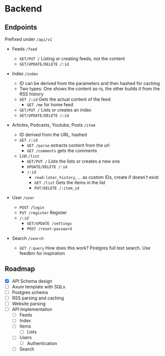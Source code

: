 # Backend

## Endpoints

Prefixed under `/api/v1`

- Feeds `/feed`
  - `GET/PUT /` Listing or creating feeds, not the content
  - `GET/UPDATE/DELETE /:id`

- Index `/index`
  - ID can be derived from the parameters and then hashed for caching
  - Two types: One shows the content as-is, the other builds it from the RSS history
  - `GET /:id` Gets the actual content of the feed
    - `GET /me` for home feed
  - `GET/PUT /` Lists or creates an index
  - `GET/UPDATE/DELETE /:id`

- Articles, Podcasts, Youtube, Posts `/item`
  - ID derived from the URL, hashed
  - `GET /:id`
    - `GET /parse` extracts content from the url
    - `GET /comments` gets the comments
  - List `/list`
    - `GET/PUT /` Lists the lists or creates a new one
    - `UPDATE/DELETE /:id`
    - `/:id`
      - `read-later`, `history`, ... as custom IDs, create if doesn't exist
      - `GET /list` Gets the items in the list
      - `PUT/DELETE /:item_id`

- User `/user`
  - `POST /login`
  - `PUT /register` Register
  - `/:id`
    - `GET/UPDATE /settings`
    - `POST /reset-password`

- Search `/search`
  - `GET /:query` How does this work? Postgres full text search. Use feedbin for inspiration

## Roadmap

- [x] API Schema design
- [ ] Axum template with SQLx
- [ ] Postgres schema
- [ ] RSS parsing and caching
- [ ] Website parsing
- [ ] API Implementation
  - [ ] Feeds
  - [ ] Index
  - [ ] Items
    - [ ] Lists
  - [ ] Users
    - [ ] Authentication
  - [ ] Search
